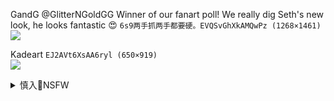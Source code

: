 GandG
@GlitterNGoldGG
Winner of our fanart poll! We really dig Seth's new look, he looks fantastic 😍
`6s9两手抓两手都要硬。EVQSvGhXkAMQwPz (1268×1461)`<br>
![](https://pbs.twimg.com/media/EVQSvGhXkAMQwPz?format=jpg&name=orig)

Kadeart
`EJ2AVt6XsAA6ryl (650×919)`<br>
![](https://pbs.twimg.com/media/EJ2AVt6XsAA6ryl?format=jpg&name=orig)

<details><summary>慎入🔞NSFW</summary>

Not Safe For Work
![](https://upload.wikimedia.org/wikipedia/commons/thumb/d/d3/Biohazard_Symbol_Specification.png/210px-Biohazard_Symbol_Specification.png)

<details><summary><b>风险自理Use At Your Own Risk🈲</summary>

むなしむじょう＠treetophelper
`EVd9HNbVAAAhV3S (1024×769)`<br>
![](https://pbs.twimg.com/media/EVd9HNbVAAAhV3S?format=jpg&name=orig)

`EVd9HNaUMAELtKZ (1024×768)`<br>
![](https://pbs.twimg.com/media/EVd9HNaUMAELtKZ?format=jpg&name=orig)

`EVd9IorUEAACkjz (1024×768)`<br>
![](https://pbs.twimg.com/media/EVd9IorUEAACkjz?format=jpg&name=orig)

`EVd9IpEU8AA-c8e (1024×768)`<br>
![](https://pbs.twimg.com/media/EVd9IpEU8AA-c8e?format=jpg&name=orig)

ともき
`EVeP7O2VAAMHNSI (1536×2048)`<br>
![](https://pbs.twimg.com/media/EVeP7O2VAAMHNSI?format=jpg&name=orig)

`EVeP7O3U4AEkRUg (1536×2048)`<br>
![](https://pbs.twimg.com/media/EVeP7O3U4AEkRUg?format=jpg&name=orig)

Tavor
`EVQDoKKU8AMV9YL (2507×3541)`<br>
![](https://pbs.twimg.com/media/EVQDoKKU8AMV9YL?format=jpg&name=orig)

`EVQDo31UMAgwJ-h (2507×3541)`<br>
![](https://pbs.twimg.com/media/EVQDo31UMAgwJ-h?format=jpg&name=orig)

望月餅夫(もちお)
`EQLYQ71UEAAc3l8 (1300×1002)`<br>
![](https://pbs.twimg.com/media/EQLYQ71UEAAc3l8?format=jpg&name=orig)

`EQLYRlpUcAI772x (1300×988)`<br>
![](https://pbs.twimg.com/media/EQLYRlpUcAI772x?format=jpg&name=orig)

みつまたかなめ
`EVZ4IEvUcAAMd_u (1024×576)`<br>
![](https://pbs.twimg.com/media/EVZ4IEvUcAAMd_u?format=jpg&name=orig)

### 竹ぼうき🔞
@takebouki8
`EVe4aUCUEAIutpg (889×1000)`<br>
![](https://pbs.twimg.com/media/EVe4aUCUEAIutpg?format=jpg&name=orig)

`EVZ2un-U8AAST2u (957×2000)`<br>
![](https://pbs.twimg.com/media/EVZ2un-U8AAST2u?format=jpg&name=orig)

`EVZ2vOLUwAA8bMR (1633×2000)`<br>
![](https://pbs.twimg.com/media/EVZ2vOLUwAA8bMR?format=jpg&name=orig)

`EVZ2wR0UEAET40f (1746×2000)`<br>
![](https://pbs.twimg.com/media/EVZ2wR0UEAET40f?format=jpg&name=orig)

`EVZ2xhrUUAE0c80 (1034×2000)`<br>
![](https://pbs.twimg.com/media/EVZ2xhrUUAE0c80?format=jpg&name=orig)

### †アスカ地獄†
@Asuka_Jigoku
`EKx5YIIUcAsNVor (1080×1080)`<br>
![](https://pbs.twimg.com/media/EKx5YIIUcAsNVor?format=jpg&name=orig)

`ELQExToVUAESyNY (900×1080)`<br>
![](https://pbs.twimg.com/media/ELQExToVUAESyNY?format=jpg&name=orig)

CEO of CUM
`EVcTB-aVAAAI3DV (1600×1900)`<br>
![](https://pbs.twimg.com/media/EVcTB-aVAAAI3DV?format=jpg&name=orig)

Muloli
`EVarWJxUwAERLEx (1234×1351)`<br>
![](https://pbs.twimg.com/media/EVarWJxUwAERLEx?format=jpg&name=orig)

むすか
`EVfNTwaU4AALkLV (1579×1200)`<br>
![](https://pbs.twimg.com/media/EVfNTwaU4AALkLV?format=jpg&name=orig)

BigBoobsInfo
`EVeaCvhUYAAl11Z (749×1049)`<br>
![](https://pbs.twimg.com/media/EVeaCvhUYAAl11Z?format=jpg&name=orig)

`EVeaCvgUEAESQHF (375×536)`<br>
![](https://pbs.twimg.com/media/EVeaCvgUEAESQHF?format=jpg&name=orig)

`EVeaCviU8AAmdqE (377×536)`<br>
![](https://pbs.twimg.com/media/EVeaCviU8AAmdqE?format=jpg&name=orig)

`EVeaCviU4AAXHur (378×536)`<br>
![](https://pbs.twimg.com/media/EVeaCviU4AAXHur?format=jpg&name=orig)

翡翠石@例大祭S17b/夏コミ（火）西ら08a
`EVbVExdUYAAjmF1 (720×960)`<br>
![](https://pbs.twimg.com/media/EVbVExdUYAAjmF1?format=jpg&name=orig)

`EVbVEyLUYAEDVU- (720×960)`<br>
![](https://pbs.twimg.com/media/EVbVEyLUYAEDVU-?format=jpg&name=orig)

`EVbVEywUEAAROfe (720×960)`<br>
![](https://pbs.twimg.com/media/EVbVEywUEAAROfe?format=jpg&name=orig)

`EVbVEzSUUAAl3Cm (720×960)`<br>
![](https://pbs.twimg.com/media/EVbVEzSUUAAl3Cm?format=jpg&name=orig)

ナハ７８
@kyoukosirahuji
`EVdrQODUUAAPGMq (800×1131)`<br>
![](https://pbs.twimg.com/media/EVdrQODUUAAPGMq?format=jpg&name=orig)

Gtunver
`EVdwIbpUwAASsT7 (2000×2741)`<br>
![](https://pbs.twimg.com/media/EVdwIbpUwAASsT7?format=jpg&name=orig)

`EVdwJvEVAAM70Cn (1510×1264)`<br>
![](https://pbs.twimg.com/media/EVdwJvEVAAM70Cn?format=jpg&name=orig)

😽IIZ♂😽
@114514IIZO
`EQaNiaxU0AEpccb (1080×1440)`<br>
![](https://pbs.twimg.com/media/EQaNiaxU0AEpccb?format=jpg&name=orig)

`EVepbPIU8AIyw6Q (750×1000)`<br>
![](https://pbs.twimg.com/media/EVepbPIU8AIyw6Q?format=jpg&name=orig)

不！蛋蛋更重要
https://item.taobao.com/item.htm?id=612628508485
![](https://img.alicdn.com/imgextra/i1/3824723882/O1CN01kjh9Oo1eY075WExoR_!!3824723882.gif)

蛋蛋过电
https://detail.tmall.com/item.htm?id=584060496934
![](https://img.alicdn.com/imgextra/i2/3407940534/O1CN01RoLhg71FobzeM5OFF_!!3407940534.jpg)
</details>
</details>
